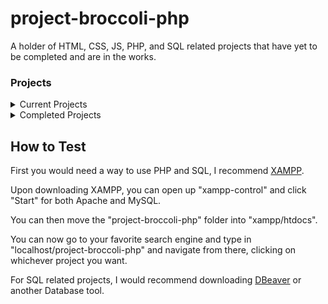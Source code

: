 # project-broccoli-php
A holder of HTML, CSS, JS, PHP, and SQL related projects that have yet to be completed and are in the works.


### Projects

<details>

<summary>Current Projects</summary>

| Title | Description |
| :--- | :--- |
| [`websiteUsingTemplates`](https://github.com/nwinn-student/project-broccoli-php/tree/main/websiteUsingTemplates) | Sample text.  |

</details>

<details>

<summary>Completed Projects</summary>

| Title | Description |
| :--- | :--- |
| [`creatingAndQueryingDataset`](https://github.com/nwinn-student/project-broccoli-php/tree/main/creatingAndQueryingDataset) | Creates/overrides a database called <code>userinformation</code>, with 3 tables, <code>user</code>, <code>stats</code>, and <code>user-stats</code>, which are populated with random numbers.  The database is then queried multiple times and a derived column is appended to <code>stats</code>.  |

</details>


## How to Test
First you would need a way to use PHP and SQL, I recommend [XAMPP](https://www.apachefriends.org/download.html).

Upon downloading XAMPP, you can open up "xampp-control" and click "Start" for both Apache and MySQL.

You can then move the "project-broccoli-php" folder into "xampp/htdocs".

You can now go to your favorite search engine and type in "localhost/project-broccoli-php" and navigate from there, clicking on whichever project you want.

For SQL related projects, I would recommend downloading [DBeaver](https://dbeaver.io/) or another Database tool.
